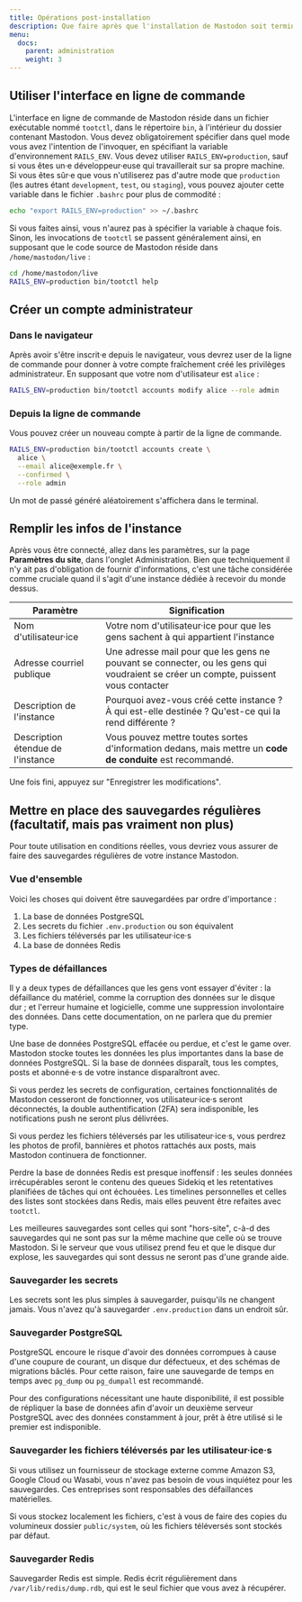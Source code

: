 ```yaml
---
title: Opérations post-installation
description: Que faire après que l'installation de Mastodon soit terminée
menu:
  docs:
    parent: administration
    weight: 3
---
```


## Utiliser l'interface en ligne de commande

L'interface en ligne de commande de Mastodon réside dans un fichier exécutable nommé `tootctl`, dans le répertoire `bin`, à l'intérieur du dossier contenant Mastodon. Vous devez obligatoirement spécifier dans quel mode vous avez l'intention de l'invoquer, en spécifiant la variable d'environnement `RAILS_ENV`. Vous devez utiliser `RAILS_ENV=production`, sauf si vous êtes un·e développeur·euse qui travaillerait sur sa propre machine. Si vous êtes sûr·e que vous n'utiliserez pas d'autre mode que `production` (les autres étant `development`, `test`, ou `staging`), vous pouvez ajouter cette variable dans le fichier `.bashrc` pour plus de commodité :

```bash
echo "export RAILS_ENV=production" >> ~/.bashrc
```

Si vous faites ainsi, vous n'aurez pas à spécifier la variable à chaque fois. Sinon, les invocations de `tootctl` se passent généralement ainsi, en supposant que le code source de Mastodon réside dans `/home/mastodon/live` :

```bash
cd /home/mastodon/live
RAILS_ENV=production bin/tootctl help
```

## Créer un compte administrateur
### Dans le navigateur

Après avoir s'être inscrit·e depuis le navigateur, vous devrez user de la ligne de commande pour donner à votre compte fraîchement créé les privilèges administrateur. En supposant que votre nom d'utilisateur est `alice` :

```bash
RAILS_ENV=production bin/tootctl accounts modify alice --role admin
```

### Depuis la ligne de commande

Vous pouvez créer un nouveau compte à partir de la ligne de commande.

```bash
RAILS_ENV=production bin/tootctl accounts create \
  alice \
  --email alice@exemple.fr \
  --confirmed \
  --role admin
```

Un mot de passé généré aléatoirement s'affichera dans le terminal.

## Remplir les infos de l'instance

Après vous être connecté, allez dans les paramètres, sur la page **Paramètres du site**, dans l'onglet Administration. Bien que techniquement il n'y ait pas d'obligation de fournir d'informations, c'est une tâche considérée comme cruciale quand il s'agit d'une instance dédiée à recevoir du monde dessus.

|Paramètre|Signification|
|-------|-------|
|Nom d'utilisateur·ice|Votre nom d'utilisateur·ice pour que les gens sachent à qui appartient l'instance|
|Adresse courriel publique|Une adresse mail pour que les gens ne pouvant se connecter, ou les gens qui voudraient se créer un compte, puissent vous contacter|
|Description de l'instance|Pourquoi avez-vous créé cette instance ? À qui est-elle destinée ? Qu'est-ce qui la rend différente ?  |
|Description étendue de l'instance|Vous pouvez mettre toutes sortes d'information dedans, mais mettre un **code de conduite** est recommandé. |

Une fois fini, appuyez sur "Enregistrer les modifications".

## Mettre en place des sauvegardes régulières (facultatif, mais pas vraiment non plus)

Pour toute utilisation en conditions réelles, vous devriez vous assurer de faire des sauvegardes régulières de votre instance Mastodon.

### Vue d'ensemble

Voici les choses qui doivent être sauvegardées par ordre d'importance :

1. La base de données PostgreSQL
2. Les secrets du fichier `.env.production` ou son équivalent
3. Les fichiers téléversés par les utilisateur·ice·s
4. La base de données Redis

### Types de défaillances

Il y a deux types de défaillances que les gens vont essayer d'éviter : la défaillance du matériel, comme la corruption des données sur le disque dur ; et l'erreur humaine et logicielle, comme une suppression involontaire des données. Dans cette documentation, on ne parlera que du premier type.

Une base de données PostgreSQL effacée ou perdue, et c'est le game over. Mastodon stocke toutes les données les plus importantes dans la base de données PostgreSQL. Si la base de données disparaît, tous les comptes, posts et abonné·e·s de votre instance disparaîtront avec.

Si vous perdez les secrets de configuration, certaines fonctionnalités de Mastodon cesseront de fonctionner, vos utilisateur·ice·s seront déconnectés, la double authentification (2FA) sera indisponible, les notifications push ne seront plus délivrées.

Si vous perdez les fichiers téléversés par les utilisateur·ice·s, vous perdrez les photos de profil, bannières et photos rattachés aux posts, mais Mastodon continuera de fonctionner.

Perdre la base de données Redis est presque inoffensif : les seules données irrécupérables seront le contenu des queues Sidekiq et les retentatives planifiées de tâches qui ont échouées. Les timelines personnelles et celles des listes sont stockées dans Redis, mais elles peuvent être refaites avec `tootctl`.

Les meilleures sauvegardes sont celles qui sont "hors-site", c-à-d des sauvegardes qui ne sont pas sur la même machine que celle où se trouve Mastodon. Si le serveur que vous utilisez prend feu et que le disque dur explose, les sauvegardes qui sont dessus ne seront pas d'une grande aide.

### Sauvegarder les secrets

Les secrets sont les plus simples à sauvegarder, puisqu'ils ne changent jamais. Vous n'avez qu'à sauvegarder `.env.production` dans un endroit sûr.

### Sauvegarder PostgreSQL

PostgreSQL encoure le risque d'avoir des données corrompues à cause d'une coupure de courant, un disque dur défectueux, et des schémas de migrations bâclés. Pour cette raison, faire une sauvegarde de temps en temps avec `pg_dump` ou `pg_dumpall` est recommandé.

Pour des configurations nécessitant une haute disponibilité, il est possible de répliquer la base de données afin d'avoir un deuxième serveur PostgreSQL avec des données constamment à jour, prêt à être utilisé si le premier est indisponible.

### Sauvegarder les fichiers téléversés par les utilisateur·ice·s

Si vous utilisez un fournisseur de stockage externe comme Amazon S3, Google Cloud ou Wasabi, vous n'avez pas besoin de vous inquiétez pour les sauvegardes. Ces entreprises sont responsables des défaillances matérielles.

Si vous stockez localement les fichiers, c'est à vous de faire des copies du volumineux dossier `public/system`, où les fichiers téléversés sont stockés par défaut.

### Sauvegarder Redis

Sauvegarder Redis est simple. Redis écrit régulièrement dans `/var/lib/redis/dump.rdb`, qui est le seul fichier que vous avez à récupérer.
